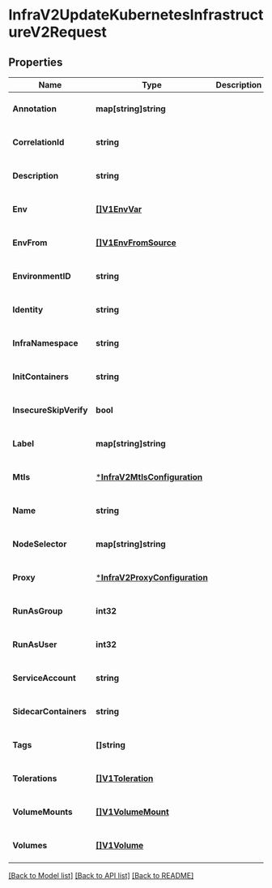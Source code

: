 # InfraV2UpdateKubernetesInfrastructureV2Request

## Properties
Name | Type | Description | Notes
------------ | ------------- | ------------- | -------------
**Annotation** | **map[string]string** |  | [optional] [default to null]
**CorrelationId** | **string** |  | [optional] [default to null]
**Description** | **string** |  | [optional] [default to null]
**Env** | [**[]V1EnvVar**](v1.EnvVar.md) |  | [optional] [default to null]
**EnvFrom** | [**[]V1EnvFromSource**](v1.EnvFromSource.md) |  | [optional] [default to null]
**EnvironmentID** | **string** |  | [optional] [default to null]
**Identity** | **string** |  | [optional] [default to null]
**InfraNamespace** | **string** |  | [optional] [default to null]
**InitContainers** | **string** |  | [optional] [default to null]
**InsecureSkipVerify** | **bool** |  | [optional] [default to null]
**Label** | **map[string]string** |  | [optional] [default to null]
**Mtls** | [***InfraV2MtlsConfiguration**](infra_v2.MTLSConfiguration.md) |  | [optional] [default to null]
**Name** | **string** |  | [optional] [default to null]
**NodeSelector** | **map[string]string** |  | [optional] [default to null]
**Proxy** | [***InfraV2ProxyConfiguration**](infra_v2.ProxyConfiguration.md) |  | [optional] [default to null]
**RunAsGroup** | **int32** |  | [optional] [default to null]
**RunAsUser** | **int32** |  | [optional] [default to null]
**ServiceAccount** | **string** |  | [optional] [default to null]
**SidecarContainers** | **string** |  | [optional] [default to null]
**Tags** | **[]string** |  | [optional] [default to null]
**Tolerations** | [**[]V1Toleration**](v1.Toleration.md) |  | [optional] [default to null]
**VolumeMounts** | [**[]V1VolumeMount**](v1.VolumeMount.md) |  | [optional] [default to null]
**Volumes** | [**[]V1Volume**](v1.Volume.md) |  | [optional] [default to null]

[[Back to Model list]](../README.md#documentation-for-models) [[Back to API list]](../README.md#documentation-for-api-endpoints) [[Back to README]](../README.md)

